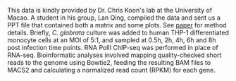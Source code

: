 This data is kindly provided by Dr. Chris Koon's lab at the University of Macao. A student in his group, Lan Qing, compiled the data and sent us a PPT file that contained both a matrix and some plots. See [paper](https://doi.org/10.1101/2021.09.28.462173) for method details. Briefly, _C. glabrata_ culture was added to human THP-1 differentiated monocyte cells at an MOI of 5:1, and sampled at 0.5h, 2h, 4h, 6h and 8h post infection time points. RNA PolII ChIP-seq was performed in place of RNA-seq. Bioinformatic analyses involved mapping quality-checked short reads to the genome using Bowtie2, feeding the resulting BAM files to MACS2 and calculating a normalized read count (RPKM) for each gene. 

